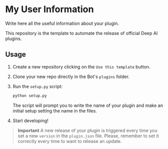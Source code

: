 # My User Information

Write here all the useful information about your plugin.

This repository is the template to automate the release of official Deep AI plugins. 

## Usage

1. Create a new repository clicking on the `Use this template` button.
2. Clone your new repo directly in the Bot's `plugins` folder.
3. Run the `setup.py` script:
    ```bash
    python setup.py
    ```
    The script will prompt you to write the name of your plugin and make an initial setup setting the name in the files.

4. Start developing!

> **Important**
> A new release of your plugin is triggered every time you set a new `version` in the `plugin.json` file.
> Please, remember to set it correctly every time to want to release an update.

